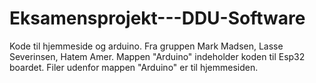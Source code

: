 # Eksamensprojekt---DDU-Software
Kode til hjemmeside og arduino. Fra gruppen Mark Madsen, Lasse Severinsen, Hatem Amer.
Mappen "Arduino" indeholder koden til Esp32 boardet.
Filer udenfor mappen "Arduino" er til hjemmesiden.
